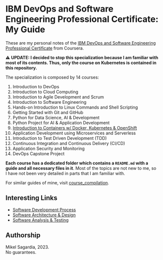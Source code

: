 # IBM DevOps and Software Engineering Professional Certificate: My Guide

These are my personal notes of the [IBM DevOps and Software Engineering Professional Certificate](https://www.coursera.org/professional-certificates/devops-and-software-engineering) from Coursera.

:warning: **UPDATE: I decided to stop this specialization because I am familiar with most of its contents. Thus, only the course on Kubernetes is contained in this repository.**

The specialization is composed by 14 courses:

1. Introduction to DevOps
2. Introduction to Cloud Computing
3. Introduction to Agile Development and Scrum
4. Introduction to Software Engineering
5. Hands-on Introduction to Linux Commands and Shell Scripting
6. Getting Started with Git and GitHub
7. Python for Data Science, AI & Development
8. Python Project for AI & Application Development
9. [Introduction to Containers w/ Docker, Kubernetes & OpenShift](https://www.coursera.org/learn/ibm-containers-docker-kubernetes-openshift?specialization=devops-and-software-engineering)
10. Application Development using Microservices and Serverless
11. Introduction to Test Driven Development (TDD)
12. Continuous Integration and Continuous Delivery (CI/CD)
13. Application Security and Monitoring
14. DevOps Capstone Project

**Each course has a dedicated folder which contains a `README.md` with a guide and all necessary files in it**. Most of the topics are not new to me, so I have not been very detailed in parts that I am familiar with.

For similar guides of mine, visit [course_compilation](https://github.com/mxagar/course_compilation).

## Interesting Links

- [Software Development Process](https://www.udacity.com/course/software-development-process--ud805)
- [Software Architecture & Design](https://www.udacity.com/course/software-architecture-design--ud821)
- [Software Analysis & Testing](https://www.udacity.com/course/software-analysis-testing--ud333)

## Authorship

Mikel Sagardia, 2023.  
No guarantees.
